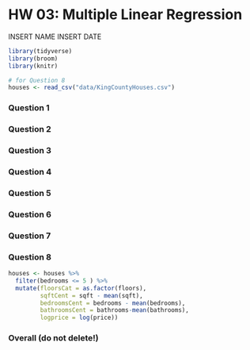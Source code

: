 HW 03: Multiple Linear Regression
================
INSERT NAME
INSERT DATE

``` r
library(tidyverse)
library(broom)
library(knitr) 
```

``` r
# for Question 8
houses <- read_csv("data/KingCountyHouses.csv")
```

### Question 1

### Question 2

### Question 3

### Question 4

### Question 5

### Question 6

### Question 7

### Question 8

``` r
houses <- houses %>%
  filter(bedrooms <= 5 ) %>%
  mutate(floorsCat = as.factor(floors), 
         sqftCent = sqft - mean(sqft), 
         bedroomsCent = bedrooms - mean(bedrooms),
         bathroomsCent = bathrooms-mean(bathrooms),
         logprice = log(price))
```

### Overall (do not delete\!)
